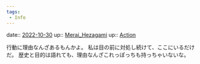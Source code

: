 ```yaml
---
tags:
 - Info
---
```


date:: [2022-10-30](Daily_Note/2022-10-30.md)
up:: [Merai_Hezagami](../Bar/Novel/Nacaria/Merai_Hezagami.md)
up:: [Action](../Bar/Novel/Topics/Action.md)

行動に理由なんざあるもんかよ。
私は目の前に対処し続けて、ここにいるだけだ。
歴史と目的は語れても、理由なんざこれっぽっちも持っちゃいないな。